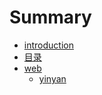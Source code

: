 # Summary

* [introduction](README.md)
* [目录](mu_lu.md)
* [web](.web/web.md)
   * [yinyan](yinyan.md)

